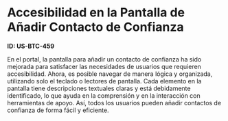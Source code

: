 # Accesibilidad en la Pantalla de Añadir Contacto de Confianza

**ID: US-BTC-459**

En el portal, la pantalla para añadir un contacto de confianza ha sido mejorada para satisfacer las necesidades de usuarios que requieren accesibilidad. Ahora, es posible navegar de manera lógica y organizada, utilizando solo el teclado o lectores de pantalla. Cada elemento en la pantalla tiene descripciones textuales claras y está debidamente identificado, lo que ayuda en la comprensión y en la interacción con herramientas de apoyo. Así, todos los usuarios pueden añadir contactos de confianza de forma fácil y eficiente.